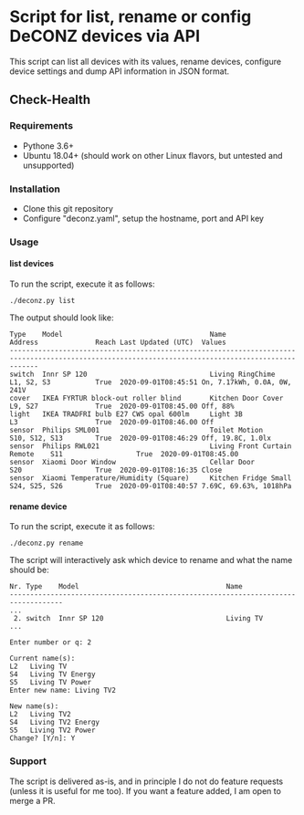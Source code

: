 # Script for list, rename or config DeCONZ devices via API

This script can list all devices with its values, rename devices, configure device settings and dump API information in JSON format.

## Check-Health

### Requirements
- Pythone 3.6+
- Ubuntu 18.04+ (should work on other Linux flavors, but untested and unsupported)

### Installation

- Clone this git repository
- Configure "deconz.yaml", setup the hostname, port and API key

### Usage

####  list devices
To run the script, execute it as follows:

```
./deconz.py list
```

The output should look like:
```
Type    Model                                    Name                           Address              Reach Last Updated (UTC)  Values
---------------------------------------------------------------------------------------------------------------------------------------------------
switch  Innr SP 120                              Living RingChime               L1, S2, S3           True  2020-09-01T08:45:51 On, 7.17kWh, 0.0A, 0W, 241V
cover   IKEA FYRTUR block-out roller blind       Kitchen Door Cover             L9, S27              True  2020-09-01T08:45.00 Off, 88%
light   IKEA TRADFRI bulb E27 CWS opal 600lm     Light 3B                       L3                   True  2020-09-01T08:46.00 Off
sensor  Philips SML001                           Toilet Motion                  S10, S12, S13        True  2020-09-01T08:46:29 Off, 19.8C, 1.0lx
sensor  Philips RWL021                           Living Front Curtain Remote    S11                  True  2020-09-01T08:45.00
sensor  Xiaomi Door Window                       Cellar Door                    S20                  True  2020-09-01T08:16:35 Close
sensor  Xiaomi Temperature/Humidity (Square)     Kitchen Fridge Small           S24, S25, S26        True  2020-09-01T08:40:57 7.69C, 69.63%, 1018hPa
```

#### rename device
To run the script, execute it as follows:

```
./deconz.py rename
```
The script will interactively ask which device to rename and what the name should be:
```
Nr. Type    Model                                    Name
-----------------------------------------------------------------------------------
...
 2. switch  Innr SP 120                              Living TV
...

Enter number or q: 2

Current name(s):
L2   Living TV
S4   Living TV Energy
S5   Living TV Power
Enter new name: Living TV2

New name(s):
L2   Living TV2
S4   Living TV2 Energy
S5   Living TV2 Power
Change? [Y/n]: Y
```


### Support

The script is delivered as-is, and in principle I do not do feature requests (unless it is useful for me too). If you want a feature added, I am open to merge a PR.

